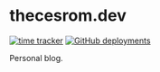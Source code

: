 # thecesrom.dev
[![time tracker](https://wakatime.com/badge/github/thecesrom/thecesrom.github.io.svg)](https://wakatime.com/badge/github/thecesrom/thecesrom.github.io)
[![GitHub deployments](https://img.shields.io/github/deployments/thecesrom/thecesrom.github.io/github-pages?label=github-pages)](https://thecesrom.dev/)

Personal blog.
